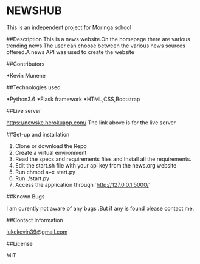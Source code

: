 # NEWSHUB
This is an independent project for Moringa school

##Description
This is a news website.On the homepage there are various trending news.The user can choose between the various news sources offered.A news API was used to create the website


##Contributors

*Kevin Munene

##Technologies used

  *Python3.6
  *Flask framework
  *HTML,CSS,Bootstrap
  
##Live server

https://newske.herokuapp.com/
The link above is for the live server

##Set-up and installation

1. Clone or download the Repo
2. Create a virtual environment
3. Read the specs and requirements files and Install all the requirements.
4. Edit the start.sh file with your api key from the news.org website   
6. Run chmod a+x start.py
7. Run ./start.py
8. Access the application through `http://127.0.0.1:5000/'

##Known Bugs

I am curently not aware of any bugs .But if any is found please contact me.

##Contact Information

lukekevin39@gmail.com

##License

MIT 
